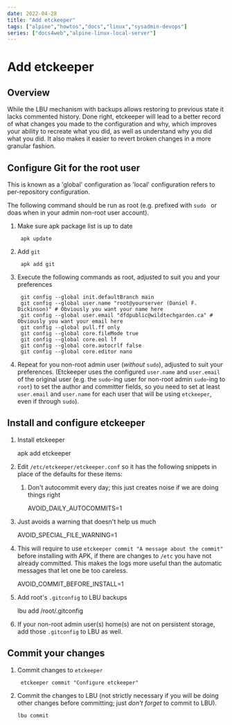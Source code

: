 ```yaml
---
date: 2022-04-28
title: "Add etckeeper"
tags: ["alpine","howtos","docs","linux","sysadmin-devops"]
series: ["docs4web","alpine-linux-local-server"]
---
```


# Add etckeeper

## Overview

While the LBU mechanism with backups allows restoring to previous state it lacks commented history. Done right, etckeeper will lead to a better record of what changes you made to the configuration and why, which improves your ability to recreate what you did, as well as understand why you did what you did. It also makes it easier to revert broken changes in a more granular fashion.

Configure Git for the root user
-------------------------------

This is known as a 'global' configuration as 'local' configuration refers to per-repository configuration.

The following command should be run as root (e.g. prefixed with ``sudo `` or doas  when in your admin non-root user account).

1. Make sure apk package list is up to date
   
   ```shell
    apk update
   ```

2. Add ``git``
   
   ```shell
    apk add git
   ```

3. Execute the following commands as root, adjusted to suit you and your preferences
   
   ```shell
    git config --global init.defaultBranch main
    git config --global user.name "root@yourserver (Daniel F. Dickinson)" # Obviously you want your name here
    git config --global user.email "dfdpublic@wildtechgarden.ca" # Obviously you want your email here
    git config --global pull.ff only
    git config --global core.fileMode true
    git config --global core.eol lf
    git config --global core.autocrlf false
    git config --global core.editor nano
   ```

4. Repeat for you non-root admin user (*without* ``sudo``), adjusted to suit your preferences. (Etckeeper uses the configured ``user.name`` and ``user.email`` of the original user (e.g. the ``sudo``-ing user for non-root admin ``sudo``-ing to ``root``) to set the author and committer fields, so you need to set at least ``user.email`` and ``user.name`` for each user that will be using ``etckeeper``, even if through ``sudo``). 

Install and configure etckeeper
-------------------------------

1. Install etckeeper
   
    apk add etckeeper

2. Edit ``/etc/etckeeper/etckeeper.conf`` so it has the following snippets in place of the defaults for these items:
   
    1. Don't autocommit every day; this just creates noise if we are doing things right
       
       AVOID_DAILY_AUTOCOMMITS=1

3. Just avoids a warning that doesn't help us much
   
    AVOID_SPECIAL_FILE_WARNING=1

4. This will require to use ``etckeeper commit "A message about the commit"`` before installing with APK, if there are changes to ``/etc`` you have not already committed. This makes the logs more useful than the automatic messages that let one be too careless.
   
    AVOID_COMMIT_BEFORE_INSTALL=1 

5. Add root's ``.gitconfig`` to LBU backups
   
    lbu add /root/.gitconfig

6. If your non-root admin user(s) home(s) are not on persistent storage, add those ``.gitconfig`` to LBU as well.

Commit your changes
-------------------

1. Commit changes to ``etckeeper``
   
   ```shell
    etckeeper commit "Configure etckeeper"
   ```

2. Commit the changes to LBU (not strictly necessary if you will be doing other changes before committing; just *don't forget* to commit to LBU).
   
   ```shell
   lbu commit
   ```
